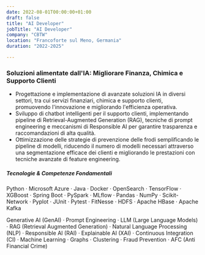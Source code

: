 ```yaml
---
date: 2022-08-01T00:00:00+01:00
draft: false
title: "AI Developer"
jobTitle: "AI Developer"
company: "CBTW"
location: "Francoforte sul Meno, Germania"
duration: "2022-2025"

---
```

### Soluzioni alimentate dall'IA: Migliorare Finanza, Chimica e Supporto Clienti

- Progettazione e implementazione di avanzate soluzioni IA in diversi settori, tra cui servizi finanziari, chimica e supporto clienti, promuovendo l'innovazione e migliorando l'efficienza operativa.
- Sviluppo di chatbot intelligenti per il supporto clienti, implementando pipeline di Retrieval-Augmented Generation (RAG), tecniche di prompt engineering e meccanismi di Responsible AI per garantire trasparenza e raccomandazioni di alta qualità.
- Ottimizzazione delle strategie di prevenzione delle frodi semplificando le pipeline di modelli, riducendo il numero di modelli necessari attraverso una segmentazione efficace dei clienti e migliorando le prestazioni con tecniche avanzate di feature engineering.

##### Tecnologie & Competenze Fondamentali
Python · Microsoft Azure · Java · Docker · OpenSearch · TensorFlow · XGBoost · Spring Boot · PySpark  · MLflow · Pandas · NumPy · Scikit-Network · Pyplot · JUnit · Pytest · FitNesse · HDFS · Apache HBase · Apache Kafka

Generative AI (GenAI)  · Prompt Engineering · LLM (Large Language Models) · RAG (Retrieval Augmented Generation) · Natural Language Processing (NLP) · Responsible AI (RAI) · Explainable AI (XAI) · Continuous Integration (CI) ·  Machine Learning · Graphs · Clustering · Fraud Prevention · AFC (Anti Financial Crime)
